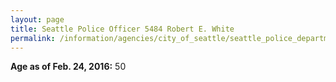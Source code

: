 ```yaml
---
layout: page
title: Seattle Police Officer 5484 Robert E. White
permalink: /information/agencies/city_of_seattle/seattle_police_department/copbook/5484/
---
```


**Age as of Feb. 24, 2016:** 50
